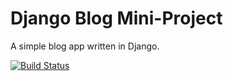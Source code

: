 # Django Blog Mini-Project

A simple blog app written in Django.

[![Build Status](https://travis-ci.org/10xOXR/django-blog.svg?branch=master)](https://travis-ci.org/10xOXR/django-blog)